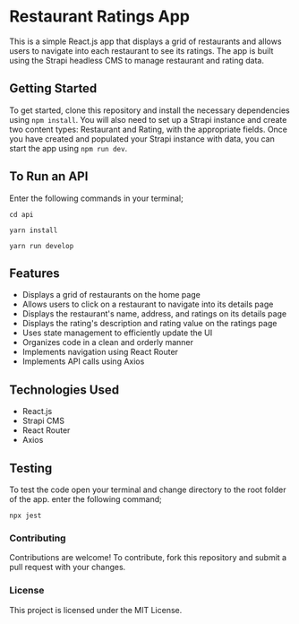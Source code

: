 # Restaurant Ratings App
This is a simple React.js app that displays a grid of restaurants and allows users to navigate into each restaurant to see its ratings. The app is built using the Strapi headless CMS to manage restaurant and rating data.

## Getting Started
To get started, clone this repository and install the necessary dependencies using `npm install`. You will also need to set up a Strapi instance and create two content types: Restaurant and Rating, with the appropriate fields. Once you have created and populated your Strapi instance with data, you can start the app using `npm run dev`.

## To Run an API
Enter the following commands in your terminal;

`cd api`

`yarn install`

`yarn run develop`


## Features
- Displays a grid of restaurants on the home page
- Allows users to click on a restaurant to navigate into its details page
- Displays the restaurant's name, address, and ratings on its details page
- Displays the rating's description and rating value on the ratings page
- Uses state management to efficiently update the UI
- Organizes code in a clean and orderly manner
- Implements navigation using React Router
- Implements API calls using Axios
## Technologies Used
- React.js
- Strapi CMS
- React Router
- Axios

## Testing
To test the code open your terminal and change directory to the root folder of the app. enter the following command;

`npx jest`

### Contributing
Contributions are welcome! To contribute, fork this repository and submit a pull request with your changes.

### License
This project is licensed under the MIT License.